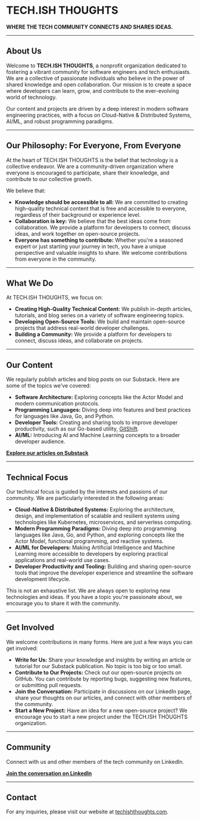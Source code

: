 
# TECH.ISH THOUGHTS

**WHERE THE TECH COMMUNITY CONNECTS AND SHARES IDEAS.**

---

## About Us

Welcome to **TECH.ISH THOUGHTS**, a nonprofit organization dedicated to fostering a vibrant community for software engineers and tech enthusiasts. We are a collective of passionate individuals who believe in the power of shared knowledge and open collaboration. Our mission is to create a space where developers can learn, grow, and contribute to the ever-evolving world of technology.

Our content and projects are driven by a deep interest in modern software engineering practices, with a focus on Cloud-Native & Distributed Systems, AI/ML, and robust programming paradigms.

---

## Our Philosophy: For Everyone, From Everyone

At the heart of TECH.ISH THOUGHTS is the belief that technology is a collective endeavor. We are a community-driven organization where everyone is encouraged to participate, share their knowledge, and contribute to our collective growth.

We believe that:

- **Knowledge should be accessible to all:** We are committed to creating high-quality technical content that is free and accessible to everyone, regardless of their background or experience level.
- **Collaboration is key:** We believe that the best ideas come from collaboration. We provide a platform for developers to connect, discuss ideas, and work together on open-source projects.
- **Everyone has something to contribute:** Whether you're a seasoned expert or just starting your journey in tech, you have a unique perspective and valuable insights to share. We welcome contributions from everyone in the community.

---

## What We Do

At TECH.ISH THOUGHTS, we focus on:

- **Creating High-Quality Technical Content:** We publish in-depth articles, tutorials, and blog series on a variety of software engineering topics.
- **Developing Open-Source Tools:** We build and maintain open-source projects that address real-world developer challenges.
- **Building a Community:** We provide a platform for developers to connect, discuss ideas, and collaborate on projects.

---

## Our Content

We regularly publish articles and blog posts on our Substack. Here are some of the topics we've covered:

- **Software Architecture:** Exploring concepts like the Actor Model and modern communication protocols.
- **Programming Languages:** Diving deep into features and best practices for languages like Java, Go, and Python.
- **Developer Tools:** Creating and sharing tools to improve developer productivity, such as our Go-based utility, [GitShift](https://github.com/techishthoughts-org/gitshift).
- **AI/ML:** Introducing AI and Machine Learning concepts to a broader developer audience.

**[Explore our articles on Substack](https://techishthoughts.substack.com)**

---

## Technical Focus

Our technical focus is guided by the interests and passions of our community. We are particularly interested in the following areas:

- **Cloud-Native & Distributed Systems:** Exploring the architecture, design, and implementation of scalable and resilient systems using technologies like Kubernetes, microservices, and serverless computing.
- **Modern Programming Paradigms:** Diving deep into programming languages like Java, Go, and Python, and exploring concepts like the Actor Model, functional programming, and reactive systems.
- **AI/ML for Developers:** Making Artificial Intelligence and Machine Learning more accessible to developers by exploring practical applications and real-world use cases.
- **Developer Productivity and Tooling:** Building and sharing open-source tools that improve the developer experience and streamline the software development lifecycle.

This is not an exhaustive list. We are always open to exploring new technologies and ideas. If you have a topic you're passionate about, we encourage you to share it with the community.

---

## Get Involved

We welcome contributions in many forms. Here are just a few ways you can get involved:

- **Write for Us:** Share your knowledge and insights by writing an article or tutorial for our Substack publication. No topic is too big or too small.
- **Contribute to Our Projects:** Check out our open-source projects on GitHub. You can contribute by reporting bugs, suggesting new features, or submitting pull requests.
- **Join the Conversation:** Participate in discussions on our LinkedIn page, share your thoughts on our articles, and connect with other members of the community.
- **Start a New Project:** Have an idea for a new open-source project? We encourage you to start a new project under the TECH.ISH THOUGHTS organization.

---

## Community

Connect with us and other members of the tech community on LinkedIn.

**[Join the conversation on LinkedIn](https://www.linkedin.com/company/tech-ish-thoughts)**

---

## Contact

For any inquiries, please visit our website at [techishthoughts.com](https://www.techishthoughts.com/).
